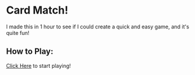 # Card Match!

I made this in 1 hour to see if I could create a quick and easy game, and it's quite fun!

## How to Play:

[Click Here](https://card-match.netlify.app) to start playing!

